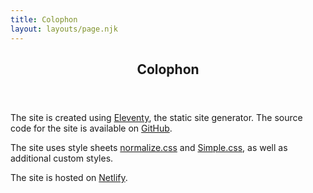 ```yaml
---
title: Colophon
layout: layouts/page.njk
---
```


<header>
    <h2>Colophon</h2>
</header>

<section>

The site is created using [Eleventy](https://www.11ty.dev), the static site generator. The source code for the site is available on [GitHub](https://github.com/timweston/timw.io).

The site uses style sheets [normalize.css](https://github.com/necolas/normalize.css) and [Simple.css](https://simplecss.org), as well as additional custom styles.

The site is hosted on [Netlify](https://www.netlify.com).

</section>
